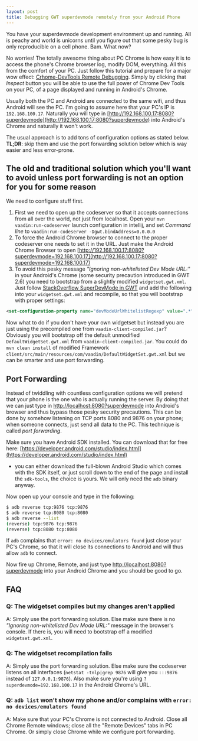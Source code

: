 ```yaml
---
layout: post
title: Debugging GWT superdevmode remotely from your Android Phone
---
```


You have your superdevmode development environment up and running. All is peachy
and world is unicorns until you figure out that some pesky bug is only reproducible
on a cell phone. Bam. What now?

No worries! The totally awesome thing about PC Chrome is how easy it is to access
the phone's Chrome browser log, modify DOM, everything. All this from the comfort
of your PC. Just follow this tutorial and prepare for a major wow effect:
[Crhome-DevTools Remote Debugging](https://developers.google.com/web/tools/chrome-devtools/remote-debugging/).
Simply by clicking that *Inspect* button you will be able to use the full power
of Chrome Dev Tools on your PC, of a page displayed and running in Android's Chrome.

Usually both the PC and Android are connected to the same wifi, and thus Android
will see the PC. I'm going to assume here that your PC's IP is `192.168.100.17`.
Naturally you will type in [http://192.168.100.17:8080?superdevmode](http://192.168.100.17:8080?superdevmode)
into Android's Chrome and naturally it won't work.

The usual approach is to add tons of configuration options as stated below.
**TL;DR**: skip them and use the port forwarding solution below which is way easier
and less error-prone.

## The old and traditional solution which you'll want to avoid unless port forwarding is not an option for you for some reason

We need to configure stuff first.

1. First we need to open up the codeserver so that it accepts connections from
   all over the world, not just from localhost. Open your `mvn vaadin:run-codeserver`
   launch configuration in intellij, and set *Command line* to `vaadin:run-codeserver -Dgwt.bindAddress=0.0.0.0`
2. To force the Android Chrome browser to connect to the proper codeserver one
   needs to set it in the URL. Just make the Android Chrome Browser to open [http://192.168.100.17:8080?superdevmode=192.168.100.17](http://192.168.100.17:8080?superdevmode=192.168.100.17)
3. To avoid this pesky message *"Ignoring non-whitelisted Dev Mode URL:"* in your
   Android's Chrome (some security precaution introduced in GWT 2.6) you need to
   bootstrap from a slightly modified `widgetset.gwt.xml`. Just follow
   [StackOverflow SuperDevMode in GWT](http://stackoverflow.com/questions/18330001/super-dev-mode-in-gwt)
   and add the following into your `widgetset.gwt.xml` and recompile, so that
   you will bootstrap with proper settings:
```xml
<set-configuration-property name="devModeUrlWhitelistRegexp" value=".*" />
```

Now what to do if you don't have your own widgetset but instead you are just using the precompiled one from `vaadin-client-compiled.jar`? Obviously you will bootstrap off the default unmodified `DefaultWidgetSet.gwt.xml` from `vaadin-client-compiled.jar`. You could do `mvn clean install` of modified Framework `client/src/main/resources/com/vaadin/DefaultWidgetSet.gwt.xml` but we can be smarter and use port forwarding.

## Port Forwarding

Instead of twiddling with countless configuration options we will pretend that
your phone is the one who is actually running the server. By doing that we can
just type in [http://localhost:8080?superdevmode](http://localhost:8080?superdevmode)
into Android's browser and thus bypass those pesky security precautions.
This can be done by somehow listening on TCP ports 8080 and 9876 on your phone;
when someone connects, just send all data to the PC. This technique is called *port forwarding*.

Make sure you have Android SDK installed. You can download that for free here:
[https://developer.android.com/studio/index.html](https://developer.android.com/studio/index.html)
- you can either download the full-blown Android Studio which comes with the
SDK itself, or just scroll down to the end of the page and install the `sdk-tools`,
the choice is yours. We will only need the `adb` binary anyway.

Now open up your console and type in the following:
```bash
$ adb reverse tcp:9876 tcp:9876
$ adb reverse tcp:8080 tcp:8080
$ adb reverse --list
(reverse) tcp:9876 tcp:9876
(reverse) tcp:8080 tcp:8080
```

If `adb` complains that `error: no devices/emulators found` just close your
PC's Chrome, so that it will close its connections to Android and will thus
allow `adb` to connect.

Now fire up Chrome, Remote, and just type [http://localhost:8080?superdevmode](http://localhost:8080?superdevmode)
into your Android Chrome and you should be good to go.

## FAQ

### Q: The widgetset compiles but my changes aren't applied
A: Simply use the port forwarding solution. Else make sure there is no
*"Ignoring non-whitelisted Dev Mode URL:"* message in the browser's console.
If there is, you will need to bootstrap off a modified `widgetset.gwt.xml`.

### Q: The widgetset recompilation fails
A: Simply use the port forwarding solution. Else make sure the codeserver listens
on all interfaces (`netstat -tnlp|grep 9876` will give you `:::9876` instead of
`127.0.0.1:9876`). Also make sure you're using `?superdevmode=192.168.100.17`
in the Android Chrome's URL.

### Q: `adb list` won't show my phone and/or complains with `error: no devices/emulators found`
A: Make sure that your PC's Chrome is not connected to Android. Close all Chrome
Remote windows; close all the "Remote Devices" tabs in PC Chrome. Or simply close
Chrome while we configure port forwarding.
